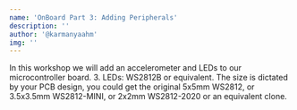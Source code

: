 ```yaml
---
name: 'OnBoard Part 3: Adding Peripherals'
description: ''
author: '@karmanyaahm'
img: ''
---
```


In this workshop we will add an accelerometer and LEDs to our microcontroller board.
3. LEDs: WS2812B or equivalent. The size is dictated by your PCB design, you could get the original 5x5mm WS2812, or 3.5x3.5mm WS2812-MINI, or 2x2mm WS2812-2020 or an equivalent clone.